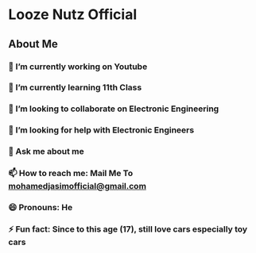 # Looze Nutz Official
## About Me
### 🔭 I’m currently working on Youtube
### 🌱 I’m currently learning 11th Class
### 👯 I’m looking to collaborate on Electronic Engineering
### 🤔 I’m looking for help with Electronic Engineers
### 💬 Ask me about me
### 📫 How to reach me: Mail Me To mohamedjasimofficial@gmail.com
### 😄 Pronouns: He
### ⚡ Fun fact: Since to this age (17), still love cars especially toy cars
